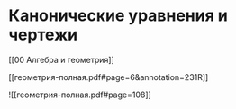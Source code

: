 # Канонические уравнения и чертежи

[[00 Алгебра и геометрия]]

[[геометрия-полная.pdf#page=6&annotation=231R]]

![[геометрия-полная.pdf#page=108]]